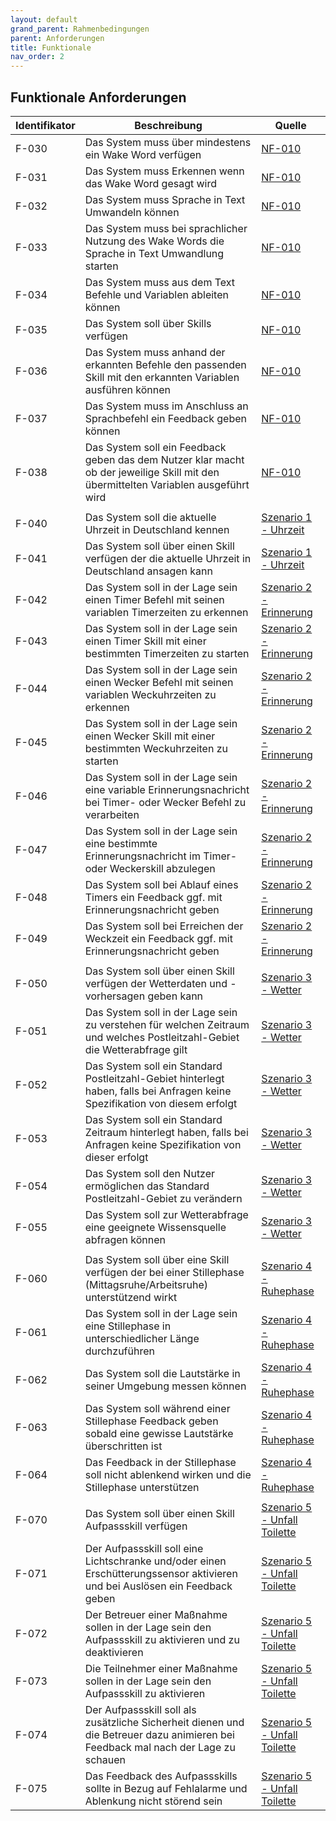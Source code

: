 ```yaml
---
layout: default
grand_parent: Rahmenbedingungen
parent: Anforderungen
title: Funktionale
nav_order: 2
---
```



## Funktionale Anforderungen  

| Identifikator | Beschreibung                                                                                                                        | Quelle                                                                                                           |
| ------------- | ----------------------------------------------------------------------------------------------------------------------------------- | ---------------------------------------------------------------------------------------------------------------- |
| F-030         | Das System muss über mindestens ein Wake Word verfügen                                                                                         | [NF-010](/pages/rahmenbedingung/anforderungen/nicht-funktionale#nichtfunktionale-anforderungen)                                                                                                           |
| F-031         | Das System muss Erkennen wenn das Wake Word gesagt wird                                                                             | [NF-010](/pages/rahmenbedingung/anforderungen/nicht-funktionale#nichtfunktionale-anforderungen)                                                                                                           |
| F-032         | Das System muss Sprache in Text Umwandeln können                                                                                    | [NF-010](/pages/rahmenbedingung/anforderungen/nicht-funktionale#nichtfunktionale-anforderungen)                                                                                                           |
| F-033         | Das System muss bei sprachlicher Nutzung des Wake Words die Sprache in Text Umwandlung starten                                      | [NF-010](/pages/rahmenbedingung/anforderungen/nicht-funktionale#nichtfunktionale-anforderungen)                                                                                                           |
| F-034         | Das System muss aus dem Text Befehle und Variablen ableiten können                                                                  | [NF-010](/pages/rahmenbedingung/anforderungen/nicht-funktionale#nichtfunktionale-anforderungen)                                                                                                           |
| F-035         | Das System soll über Skills verfügen                                                                                                | [NF-010](/pages/rahmenbedingung/anforderungen/nicht-funktionale#nichtfunktionale-anforderungen)                                                                                                           |
| F-036         | Das System muss anhand der erkannten Befehle den passenden Skill mit den erkannten Variablen ausführen können                       | [NF-010](/pages/rahmenbedingung/anforderungen/nicht-funktionale#nichtfunktionale-anforderungen)                                                                                                           |
| F-037         | Das System muss im Anschluss an Sprachbefehl ein Feedback geben können                                                              | [NF-010](/pages/rahmenbedingung/anforderungen/nicht-funktionale#nichtfunktionale-anforderungen)                                                                                                           |
| F-038         | Das System soll ein Feedback geben das dem Nutzer klar macht ob der jeweilige Skill mit den übermittelten Variablen ausgeführt wird | [NF-010](/pages/rahmenbedingung/anforderungen/nicht-funktionale#nichtfunktionale-anforderungen)                                                                                                           |
|          |                                                                                                                                     |                                                                                                                  |
| F-040         | Das System soll die aktuelle Uhrzeit in Deutschland kennen                                                                          | [Szenario 1 - Uhrzeit](/pages/vorbereitung/szenarien/pages/uhrzeit)                                                                  |
| F-041         | Das System soll über einen Skill verfügen der die aktuelle Uhrzeit in Deutschland ansagen kann                                      | [Szenario 1 - Uhrzeit](/pages/vorbereitung/szenarien/pages/uhrzeit)                                                                  |
| F-042         | Das System soll in der Lage sein einen Timer Befehl mit seinen variablen Timerzeiten zu erkennen                                    | [Szenario 2 - Erinnerung](/pages/vorbereitung/szenarien/pages/erinnerung)                                                               |
| F-043         | Das System soll in der Lage sein einen Timer Skill mit einer bestimmten Timerzeiten zu starten                                      | [Szenario 2 - Erinnerung](/pages/vorbereitung/szenarien/pages/erinnerung)                                                               |
| F-044         | Das System soll in der Lage sein einen Wecker Befehl mit seinen variablen Weckuhrzeiten zu erkennen                                 | [Szenario 2 - Erinnerung](/pages/vorbereitung/szenarien/pages/erinnerung)                                                               |
| F-045         | Das System soll in der Lage sein einen Wecker Skill mit einer bestimmten Weckuhrzeiten zu starten                                   | [Szenario 2 - Erinnerung](/pages/vorbereitung/szenarien/pages/erinnerung)                                                               |
| F-046         | Das System soll in der Lage sein eine variable Erinnerungsnachricht bei Timer- oder Wecker Befehl zu verarbeiten                    | [Szenario 2 - Erinnerung](/pages/vorbereitung/szenarien/pages/erinnerung)                                                               |
| F-047         | Das System soll in der Lage sein eine bestimmte Erinnerungsnachricht im Timer- oder Weckerskill abzulegen                           | [Szenario 2 - Erinnerung](/pages/vorbereitung/szenarien/pages/erinnerung)                                                               |
| F-048         | Das System soll bei Ablauf eines Timers ein Feedback ggf. mit Erinnerungsnachricht geben                                            | [Szenario 2 - Erinnerung](/pages/vorbereitung/szenarien/pages/erinnerung)                                                               |
| F-049         | Das System soll bei Erreichen der Weckzeit ein Feedback ggf. mit Erinnerungsnachricht geben                                         | [Szenario 2 - Erinnerung](/pages/vorbereitung/szenarien/pages/erinnerung)                                                               |
|               |                                                                                                                                     |                                                                                                                  |
| F-050         | Das System soll über einen Skill verfügen der Wetterdaten und -vorhersagen geben kann                                               | [Szenario 3 - Wetter](/pages/vorbereitung/szenarien/pages/wetter)                                                              |
| F-051         | Das System soll in der Lage sein zu verstehen für welchen Zeitraum und welches Postleitzahl-Gebiet die Wetterabfrage gilt           | [Szenario 3 - Wetter](/pages/vorbereitung/szenarien/pages/wetter)                                                              |
| F-052         | Das System soll ein Standard Postleitzahl-Gebiet hinterlegt haben, falls bei Anfragen keine Spezifikation von diesem erfolgt        | [Szenario 3 - Wetter](/pages/vorbereitung/szenarien/pages/wetter)                                                              |
| F-053         | Das System soll ein Standard Zeitraum hinterlegt haben, falls bei Anfragen keine Spezifikation von dieser erfolgt                   | [Szenario 3 - Wetter](/pages/vorbereitung/szenarien/pages/wetter)                                                              |
| F-054         | Das System soll den Nutzer ermöglichen das Standard Postleitzahl-Gebiet zu verändern                                                | [Szenario 3 - Wetter](/pages/vorbereitung/szenarien/pages/wetter)                                                              |
| F-055         | Das System soll zur Wetterabfrage eine geeignete Wissensquelle abfragen können                                                      | [Szenario 3 - Wetter](/pages/vorbereitung/szenarien/pages/wetter)                                                              |
|          |                                                                                                                                     |                                                                                                                  |
| F-060         | Das System soll über eine Skill verfügen der bei einer Stillephase (Mittagsruhe/Arbeitsruhe) unterstützend wirkt                   |  [Szenario 4 - Ruhephase](/pages/vorbereitung/szenarien/pages/ruhephase)                                                                                              |
| F-061         | Das System soll in der Lage sein eine Stillephase in unterschiedlicher Länge durchzuführen                                          | [Szenario 4 - Ruhephase](/pages/vorbereitung/szenarien/pages/ruhephase)                                                                                            |
| F-062         | Das System soll die Lautstärke in seiner Umgebung messen können                                                                     |  [Szenario 4 - Ruhephase](/pages/vorbereitung/szenarien/pages/ruhephase)                                                                                              |
| F-063         | Das System soll während einer Stillephase Feedback geben sobald eine gewisse Lautstärke überschritten ist                           |  [Szenario 4 - Ruhephase](/pages/vorbereitung/szenarien/pages/ruhephase)                                                                                              |
| F-064         | Das Feedback in der Stillephase soll nicht ablenkend wirken und die Stillephase unterstützen                                        |  [Szenario 4 - Ruhephase](/pages/vorbereitung/szenarien/pages/ruhephase)                                                                                              |
|          |                                                                                                                                     |                                                                                                                  |
| F-070         | Das System soll über einen Skill Aufpassskill verfügen                                                                              | [Szenario 5 - Unfall Toilette](/pages/vorbereitung/szenarien/pages/unfallKlo)                                                                      |
| F-071         | Der Aufpassskill soll eine Lichtschranke und/oder einen Erschütterungssensor aktivieren und bei Auslösen ein Feedback geben            | [Szenario 5 - Unfall Toilette](/pages/vorbereitung/szenarien/pages/unfallKlo)                                                                      |
| F-072         | Der Betreuer einer Maßnahme sollen in der Lage sein den Aufpassskill zu aktivieren und zu deaktivieren                              | [Szenario 5 - Unfall Toilette](/pages/vorbereitung/szenarien/pages/unfallKlo)                                                                      |
| F-073         | Die Teilnehmer einer Maßnahme sollen in der Lage sein den Aufpassskill zu aktivieren                                                | [Szenario 5 - Unfall Toilette](/pages/vorbereitung/szenarien/pages/unfallKlo)                                                                      |
| F-074         | Der Aufpassskill soll als zusätzliche Sicherheit dienen und die Betreuer dazu animieren bei Feedback mal nach der Lage zu schauen   | [Szenario 5 - Unfall Toilette](/pages/vorbereitung/szenarien/pages/unfallKlo)                                                                      |
| F-075         | Das Feedback des Aufpassskills sollte in Bezug auf Fehlalarme und Ablenkung nicht störend sein                                      | [Szenario 5 - Unfall Toilette](/pages/vorbereitung/szenarien/pages/unfallKlo)                                                                      |